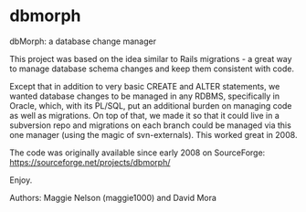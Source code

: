 dbmorph
=======

dbMorph: a database change manager

This project was based on the idea similar to Rails migrations - a great way to manage database schema changes and keep them consistent with code.

Except that in addition to very basic CREATE and ALTER statements, we wanted database changes to be managed in any RDBMS, specifically in Oracle, which, with its PL/SQL, put an additional burden on managing code as well as migrations.  On top of that, we made it so that it could live in a subversion repo and migrations on each branch could be managed via this one manager (using the magic of svn-externals). This worked great in 2008.

The code was originally available since early 2008 on SourceForge: https://sourceforge.net/projects/dbmorph/

Enjoy.

Authors: Maggie Nelson (maggie1000) and David Mora 

